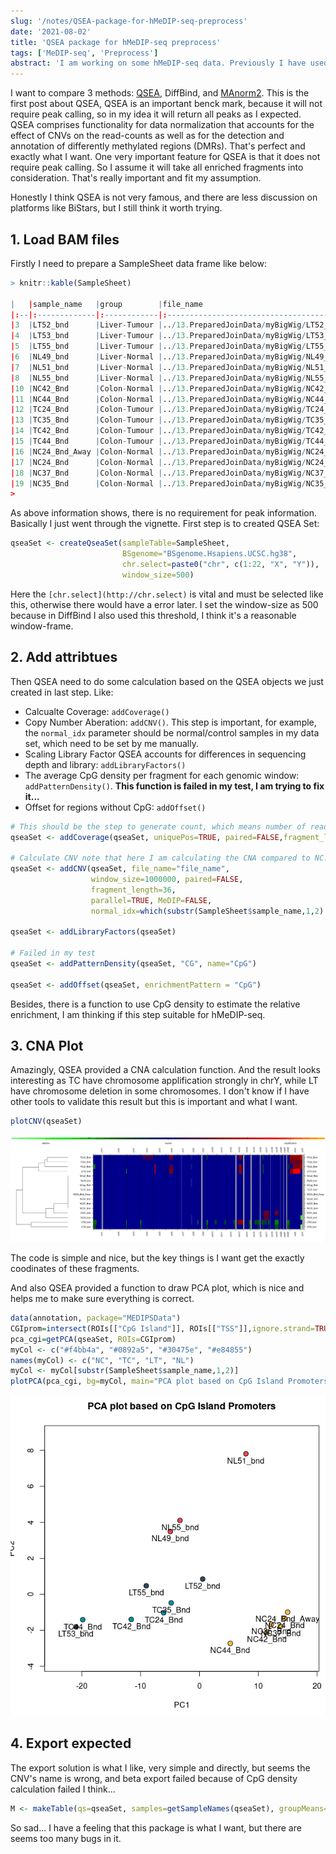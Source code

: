 ```yaml
---
slug: '/notes/QSEA-package-for-hMeDIP-seq-preprocess'
date: '2021-08-02'
title: 'QSEA package for hMeDIP-seq preprocess'
tags: ['MeDIP-seq', 'Preprocess']
abstract: 'I am working on some hMeDIP-seq data. Previously I have used MACS2 + DiffBind pipeline, but eventually I got some un-expected results. I think the reason could be filtering of peaks during the preprocessing stage. So I found QSEA R package, who reads BAM files for analysis.'
---
```


I want to compare 3 methods: [QSEA](http://bioconductor.org/packages/release/bioc/html/qsea.html), DiffBind, and [MAnorm2](https://github.com/tushiqi/MAnorm2). This is the first post about QSEA, QSEA is an important benck mark, because it will not require peak calling, so in my idea it will return all peaks as I expected. QSEA comprises functionality for data normalization that accounts for the effect of CNVs on the read-counts as well as for the detection and annotation of differently methylated regions (DMRs). That's perfect and exactly what I want. One very important feature for QSEA is that it does not require peak calling. So I assume it will take all enriched fragments into consideration. That's really important and fit my assumption.

Honestly I think QSEA is not very famous, and there are less discussion on platforms like BiStars, but I still think it worth trying. 

## 1. Load BAM files

Firstly I need to prepare a SampleSheet data frame like below:

```r
> knitr::kable(SampleSheet)

|   |sample_name   |group        |file_name                                                              |input_files                                                       |
|:--|:-------------|:------------|:----------------------------------------------------------------------|:-----------------------------------------------------------------|
|3  |LT52_bnd      |Liver-Tumour |../13.PreparedJoinData/myBigWig/LT52_bnd.grey_filtered.sorted.bam      |../13.PreparedJoinData/myBigWig/LT52_Inp.grey_filtered.sorted.bam |
|4  |LT53_bnd      |Liver-Tumour |../13.PreparedJoinData/myBigWig/LT53_bnd.grey_filtered.sorted.bam      |../13.PreparedJoinData/myBigWig/LT53_Inp.grey_filtered.sorted.bam |
|5  |LT55_bnd      |Liver-Tumour |../13.PreparedJoinData/myBigWig/LT55_bnd.grey_filtered.sorted.bam      |../13.PreparedJoinData/myBigWig/LT55_Inp.grey_filtered.sorted.bam |
|6  |NL49_bnd      |Liver-Normal |../13.PreparedJoinData/myBigWig/NL49_bnd.grey_filtered.sorted.bam      |../13.PreparedJoinData/myBigWig/NC24_Inp.grey_filtered.sorted.bam |
|7  |NL51_bnd      |Liver-Normal |../13.PreparedJoinData/myBigWig/NL51_bnd.grey_filtered.sorted.bam      |../13.PreparedJoinData/myBigWig/NC24_Inp.grey_filtered.sorted.bam |
|8  |NL55_bnd      |Liver-Normal |../13.PreparedJoinData/myBigWig/NL55_bnd.grey_filtered.sorted.bam      |../13.PreparedJoinData/myBigWig/NC24_Inp.grey_filtered.sorted.bam |
|10 |NC42_Bnd      |Colon-Normal |../13.PreparedJoinData/myBigWig/NC42_Bnd.grey_filtered.sorted.bam      |../13.PreparedJoinData/myBigWig/NC24_Inp.grey_filtered.sorted.bam |
|11 |NC44_Bnd      |Colon-Normal |../13.PreparedJoinData/myBigWig/NC44_Bnd.grey_filtered.sorted.bam      |../13.PreparedJoinData/myBigWig/NC24_Inp.grey_filtered.sorted.bam |
|12 |TC24_Bnd      |Colon-Tumour |../13.PreparedJoinData/myBigWig/TC24_Bnd.grey_filtered.sorted.bam      |../13.PreparedJoinData/myBigWig/TC35_Inp.grey_filtered.sorted.bam |
|13 |TC35_Bnd      |Colon-Tumour |../13.PreparedJoinData/myBigWig/TC35_Bnd.grey_filtered.sorted.bam      |../13.PreparedJoinData/myBigWig/TC35_Inp.grey_filtered.sorted.bam |
|14 |TC42_Bnd      |Colon-Tumour |../13.PreparedJoinData/myBigWig/TC42_Bnd.grey_filtered.sorted.bam      |../13.PreparedJoinData/myBigWig/TC42_Inp.grey_filtered.sorted.bam |
|15 |TC44_Bnd      |Colon-Tumour |../13.PreparedJoinData/myBigWig/TC44_Bnd.grey_filtered.sorted.bam      |../13.PreparedJoinData/myBigWig/TC42_Inp.grey_filtered.sorted.bam |
|16 |NC24_Bnd_Away |Colon-Normal |../13.PreparedJoinData/myBigWig/NC24_Bnd_Away.grey_filtered.sorted.bam |../13.PreparedJoinData/myBigWig/NC24_Inp.grey_filtered.sorted.bam |
|17 |NC24_Bnd      |Colon-Normal |../13.PreparedJoinData/myBigWig/NC24_Bnd.grey_filtered.sorted.bam      |../13.PreparedJoinData/myBigWig/NC24_Inp.grey_filtered.sorted.bam |
|18 |NC37_Bnd      |Colon-Normal |../13.PreparedJoinData/myBigWig/NC37_Bnd.grey_filtered.sorted.bam      |../13.PreparedJoinData/myBigWig/NC24_Inp.grey_filtered.sorted.bam |
|19 |NC35_Bnd      |Colon-Normal |../13.PreparedJoinData/myBigWig/NC35_Bnd.grey_filtered.sorted.bam      |../13.PreparedJoinData/myBigWig/NC35_Inp.grey_filtered.sorted.bam |
>
```

As above information shows, there is no requirement for peak information. Basically I just went through the vignette. First step is to created QSEA Set:

```r
qseaSet <- createQseaSet(sampleTable=SampleSheet,
                         BSgenome="BSgenome.Hsapiens.UCSC.hg38",
                         chr.select=paste0("chr", c(1:22, "X", "Y")),
                         window_size=500)
```

Here the `[chr.select](http://chr.select)` is vital and must be selected like this, otherwise there would have a error later. I set the window-size as 500 because in DiffBind I also used this threshold, I think it's a reasonable window-frame.

## 2. Add attribtues

Then QSEA need to do some calculation based on the QSEA objects we just created in last step. Like:

- Calcualte Coverage: `addCoverage()`
- Copy Number Aberation: `addCNV()`. This step is important, for example, the `normal_idx` parameter should be normal/control samples in my data set, which need to be set by me manually.
- Scaling Library Factor QSEA accounts for differences in sequencing depth and library: `addLibraryFactors()`
- The average CpG density per fragment for each genomic window: `addPatternDensity()`. **This function is failed in my test, I am trying to fix it...**
- Offset for regions without CpG: `addOffset()`

```r
# This should be the step to generate count, which means number of reads mapped on one window.
qseaSet <- addCoverage(qseaSet, uniquePos=TRUE, paired=FALSE,fragment_length=36, parallel=TRUE)

# Calculate CNV note that here I am calculating the CNA compared to NC.
qseaSet <- addCNV(qseaSet, file_name="file_name",
                  window_size=1000000, paired=FALSE,
                  fragment_length=36,
                  parallel=TRUE, MeDIP=FALSE,
                  normal_idx=which(substr(SampleSheet$sample_name,1,2) == "NC"))

qseaSet <- addLibraryFactors(qseaSet)

# Failed in my test
qseaSet <- addPatternDensity(qseaSet, "CG", name="CpG")

qseaSet <- addOffset(qseaSet, enrichmentPattern = "CpG")
```

Besides, there is a function to use CpG density to estimate the relative enrichment, I am thinking if this step suitable for hMeDIP-seq.

## 3. CNA Plot

Amazingly, QSEA provided a CNA calculation function. And the result looks interesting as TC have chromosome applification strongly in chrY, while LT have chromosome deletion in some chromosomes. I don't know if I have other tools to validate this result but this is important and what I want.

```r
plotCNV(qseaSet)
```

![CNV](figure1.png)

The code is simple and nice, but the key things is I want get the exactly coodinates of these fragments.

And also QSEA provided a function to draw PCA plot, which is nice and helps me to make sure everything is correct.

```r
data(annotation, package="MEDIPSData")
CGIprom=intersect(ROIs[["CpG Island"]], ROIs[["TSS"]],ignore.strand=TRUE)
pca_cgi=getPCA(qseaSet, ROIs=CGIprom)
myCol <- c("#f4bb4a", "#0892a5", "#30475e", "#e84855")
names(myCol) <- c("NC", "TC", "LT", "NL")
myCol <- myCol[substr(SampleSheet$sample_name,1,2)]
plotPCA(pca_cgi, bg=myCol, main="PCA plot based on CpG Island Promoters")
```

![PCA](figure2.png)

## 4. Export expected

The export solution is what I like, very simple and directly, but seems the CNV's name is wrong, and beta export failed because of CpG density calculation failed I think...

```r
M <- makeTable(qs=qseaSet, samples=getSampleNames(qseaSet), groupMeans=getSampleGroups(qseaSet), CNV=TRUE, norm_method=c("counts", "nrpm"))
```

So sad... I have a feeling that this package is what I want, but there are seems too many bugs in it.